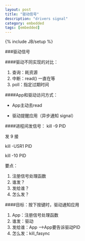 ```yaml
---
layout: post
title: "驱动信号"
description: "drivers signal"
category: embedded
tags: [embedded]
---
```

{% include JB/setup %}

###驱动信号

####驱动不同实现的对比：

1. 查询：耗资源
2. 中断：read() 一直在等
3. poll：指定过期时间

####App和驱动访问方式：
* App主动去read

* 驱动提醒应用（异步通知 signal）

####进程间发信号：
kill -9 PID

发   9  接

kill -USR1 PID

kill -10 PID

要点：

1. 注册信号处理函数
2. 谁发？
3. 发给谁？
4. 怎么发？

####目标：按下按键时，驱动通知应用
1. App：注册信号处理函数
2. 谁发：驱动
3. 发给谁：App -->App要告诉驱动PID
4. 怎么发：kill_fasync
